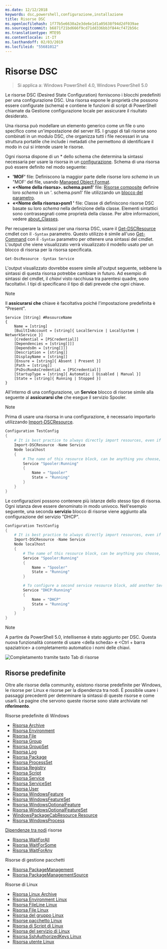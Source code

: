 ```yaml
---
ms.date: 12/12/2018
keywords: dsc,powershell,configurazione,installazione
title: Risorse DSC
ms.openlocfilehash: 1f77b5e6630a2e3de6e1d1a05638f94d2df039ae
ms.sourcegitcommit: b6871f21bd666f9cd71dd336bb3f844cf472b56c
ms.translationtype: MTE95
ms.contentlocale: it-IT
ms.lasthandoff: 02/03/2019
ms.locfileid: "55681012"
---
```

# <a name="dsc-resources"></a>Risorse DSC

>Si applica a: Windows PowerShell 4.0, Windows PowerShell 5.0

Le risorse DSC (Desired State Configuration) forniscono i blocchi predefiniti per una configurazione DSC. Una risorsa espone le proprietà che possono essere configurate (schema) e contiene le funzioni di script di PowerShell chiamate da Gestione configurazione locale per assicurare il risultato desiderato.

Una risorsa può modellare un elemento generico come un file o uno specifico come un'impostazione del server IIS.  I gruppi di tali risorse sono combinati in un modulo DSC, che organizza tutti i file necessari in una struttura portatile che include i metadati che permettono di identificare il modo in cui si intende usare le risorse.

Ogni risorsa dispone di un * dello schema che determina la sintassi necessaria per usare la risorsa in un [configurazione](../configurations/configurations.md). Schema di una risorsa può essere definito nel modo seguente:

- **'MOF'** file: Definiscono la maggior parte delle risorse loro *schema* in un "MOF' del file, usando [Managed Object Format](/windows/desktop/wmisdk/managed-object-format--mof-).
- **«\<Nome della risorsa\>. schema.psm1'** file: [Risorse composite](../configurations/compositeConfigs.md) definire loro *schema* in un '<ResourceName>. schema.psm1' file utilizzando un [blocco del parametro](/powershell/module/microsoft.powershell.core/about/about_functions?view=powershell-6#functions-with-parameters).
- **«\<Nome della risorsa\>psm1 '** file: Classe di definiscono risorse DSC basate su loro *schema* nella definizione della classe. Elementi sintattici sono contrassegnati come proprietà della classe. Per altre informazioni, vedere [about_Classes](/powershell/module/psdesiredstateconfiguration/about/about_classes_and_dsc).

Per recuperare la sintassi per una risorsa DSC, usare il [Get-DSCResource](/powershell/module/PSDesiredStateConfiguration/Get-DscResource) cmdlet con il `-Syntax` parametro. Questo utilizzo è simile all'uso [Get-Command](/powershell/module/microsoft.powershell.core/get-command) con il `-Syntax` parametro per ottenere una sintassi del cmdlet. L'output che viene visualizzato verrà visualizzato il modello usato per un blocco di risorsa per la risorsa specificata.

```powershell
Get-DscResource -Syntax Service
```

L'output visualizzato dovrebbe essere simile all'output seguente, sebbene la sintassi di questa risorsa potrebbe cambiare in futuro. Ad esempio di sintassi del cmdlet, il *chiavi* visto racchiusa tra parentesi quadre, sono facoltativi. I tipi di specificano il tipo di dati prevede che ogni chiave.

> [!NOTE]
> Il **assicurarsi che** chiave è facoltativa poiché l'impostazione predefinita è "Present".

```output
Service [String] #ResourceName
{
    Name = [string]
    [BuiltInAccount = [string]{ LocalService | LocalSystem | NetworkService }]
    [Credential = [PSCredential]]
    [Dependencies = [string[]]]
    [DependsOn = [string[]]]
    [Description = [string]]
    [DisplayName = [string]]
    [Ensure = [string]{ Absent | Present }]
    [Path = [string]]
    [PsDscRunAsCredential = [PSCredential]]
    [StartupType = [string]{ Automatic | Disabled | Manual }]
    [State = [string]{ Running | Stopped }]
}
```

All'interno di una configurazione, un **Service** blocco di risorse simile alla seguente al **assicurarsi che** che esegue il servizio Spooler.

> [!NOTE]
> Prima di usare una risorsa in una configurazione, è necessario importarlo utilizzando [Import-DSCResource](../configurations/import-dscresource.md).

```powershell
Configuration TestConfig
{
    # It is best practice to always directly import resources, even if the resource is a built-in resource.
    Import-DSCResource -Name Service
    Node localhost
    {
        # The name of this resource block, can be anything you choose, as long as it is of type [String] as indicated by the schema.
        Service "Spooler:Running"
        {
            Name = "Spooler"
            State = "Running"
        }
    }
}
```

Le configurazioni possono contenere più istanze dello stesso tipo di risorsa. Ogni istanza deve essere denominato in modo univoco. Nell'esempio seguente, una seconda **servizio** blocco di risorse viene aggiunto alla configurazione del servizio "DHCP".

```powershell
Configuration TestConfig
{
    # It is best practice to always directly import resources, even if the resource is a built-in resource.
    Import-DSCResource -Name Service
    Node localhost
    {
        # The name of this resource block, can be anything you choose, as long as it is of type [String] as indicated by the schema.
        Service "Spooler:Running"
        {
            Name = "Spooler"
            State = "Running"
        }

        # To configure a second service resource block, add another Service resource block and use a unique name.
        Service "DHCP:Running"
        {
            Name = "DHCP"
            State = "Running"
        }
    }
}
```

> [!NOTE]
> A partire da PowerShell 5.0, intellisense è stato aggiunto per DSC. Questa nuova funzionalità consente di usare \<della scheda\> e \<Ctrl + barra spaziatrice\> a completamento automatico i nomi delle chiavi.

![Completamento tramite tasto Tab di risorse](../media/resource-tabcompletion.png)

## <a name="built-in-resources"></a>Risorse predefinite

Oltre alle risorse della community, esistono risorse predefinite per Windows, le risorse per Linux e risorse per la dipendenza tra nodi. È possibile usare i passaggi precedenti per determinare la sintassi di queste risorse e come usarli. Le pagine che servono queste risorse sono state archiviate nel **riferimento**.

Risorse predefinite di Windows

* [Risorsa Archive](../reference/resources/windows/archiveResource.md)
* [Risorsa Environment](../reference/resources/windows/environmentResource.md)
* [Risorsa File](../reference/resources/windows/fileResource.md)
* [Risorsa Group](../reference/resources/windows/groupResource.md)
* [Risorsa GroupSet](../reference/resources/windows/groupSetResource.md)
* [Risorsa Log](../reference/resources/windows/logResource.md)
* [Risorsa Package](../reference/resources/windows/packageResource.md)
* [Risorsa ProcessSet](../reference/resources/windows/ProcessSetResource.md)
* [Risorsa Registry](../reference/resources/windows/registryResource.md)
* [Risorsa Script](../reference/resources/windows/scriptResource.md)
* [Risorsa Service](../reference/resources/windows/serviceResource.md)
* [Risorsa ServiceSet](../reference/resources/windows/serviceSetResource.md)
* [Risorsa User](../reference/resources/windows/userResource.md)
* [Risorsa WindowsFeature](../reference/resources/windows/windowsFeatureResource.md)
* [Risorsa WindowsFeatureSet](../reference/resources/windows/windowsFeatureSetResource.md)
* [Risorsa WindowsOptionalFeature](../reference/resources/windows/windowsOptionalFeatureResource.md)
* [Risorsa WindowsOptionalFeatureSet](../reference/resources/windows/windowsOptionalFeatureSetResource.md)
* [WindowsPackageCabResource Resource](../reference/resources/windows/windowsPackageCabResource.md)
* [Risorsa WindowsProcess](../reference/resources/windows/windowsProcessResource.md)

[Dipendenze tra nodi](../configurations/crossNodeDependencies.md) risorse

* [Risorsa WaitForAll](../reference/resources/windows/waitForAllResource.md)
* [Risorsa WaitForSome](../reference/resources/windows/waitForSomeResource.md)
* [Risorsa WaitForAny](../reference/resources/windows/waitForAnyResource.md)

Risorse di gestione pacchetti

* [Risorsa PackageManagement](../reference/resources/packagemanagement/PackageManagementDscResource.md)
* [Risorsa PackageManagementSource](../reference/resources/packagemanagement/PackageManagementSourceDscResource.md)

Risorse di Linux

* [Risorsa Linux Archive](../reference/resources/linux/lnxArchiveResource.md)
* [Risorsa Environment Linux](../reference/resources/linux/lnxEnvironmentResource.md)
* [Risorsa FileLine Linux](../reference/resources/linux/lnxFileLineResource.md)
* [Risorsa File Linux](../reference/resources/linux/lnxFileResource.md)
* [Risorsa del gruppo Linux](../reference/resources/linux/lnxGroupResource.md)
* [Risorse pacchetto Linux](../reference/resources/linux/lnxPackageResource.md)
* [Risorsa di Script di Linux](../reference/resources/linux/lnxScriptResource.md)
* [Risorsa del servizio di Linux](../reference/resources/linux/lnxServiceResource.md)
* [Risorsa SshAuthorizedKeys Linux](../reference/resources/linux/lnxSshAuthorizedKeysResource.md)
* [Risorsa utente Linux](../reference/resources/linux/lnxUserResource.md)
